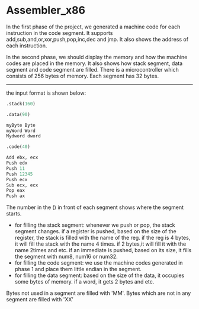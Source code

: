# Assembler_x86

In the first phase of the project, we generated a machine code for each instruction in the code segment. It supports add,sub,and,or,xor,push,pop,inc,dec and jmp. It also shows the address of each instruction.

In the second phase, we should display the memory and how the machine codes are placed in the memory. It also shows how stack segment, data segment and code segment are filled. There is a microcontroller which consists of 256 bytes of memory. Each segment has 32 bytes. 

---

 the input format is shown below: 

```python
.stack(160)

.data(90)

myByte Byte
myWord Word
Mydword dword

.code(40)

Add ebx, ecx
Push edx
Push 11
Push 12345
Push ecx
Sub ecx, ecx
Pop eax
Push ax
```

The number in the () in front of each segment shows where the segment starts.

- for filling the stack segment: whenever we push or pop, the stack segment changes. if a register is pushed, based on the size of the register, the stack is filled with the name of the reg. if the reg is 4 bytes, it will fill the stack with the name 4 times. if 2 bytes,it will fill it with the name 2times and etc. if an immediate is pushed, based on its size, it fills the segment with num8, num16 or num32.
- for filling the code segment: we use the machine codes generated in phase 1 and place them little endian in the segment.
- for filling the data segment: based on the size of the data, it occupies some bytes of memory. if a word, it gets 2 bytes and etc.

Bytes not used in a segment are filled with 'MM'. Bytes which are not in any segment are filled with 'XX’
